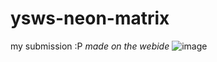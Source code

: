 # ysws-neon-matrix
my submission :P
_made on the webide_
![image](https://github.com/user-attachments/assets/6959dfcc-383d-40ef-8524-024ce48408bd)
